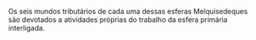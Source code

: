 ﻿Os seis mundos tributários de cada uma dessas esferas Melquisedeques são devotados a atividades próprias do trabalho da esfera primária interligada.